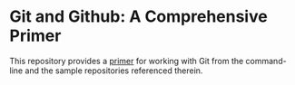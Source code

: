 # Git and Github: A Comprehensive Primer

This repository provides a [primer](https://github.com/roydukkey/git-primer/raw/master/Git%20and%20Github%20-%20A%20Comprehensive%20Primer.pdf 'Git and Github - A Comprehensive Primer.pdf') for working with Git from the command-line and the sample repositories referenced therein.
